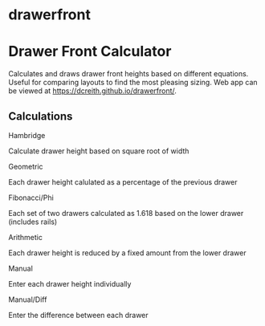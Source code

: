 # drawerfront
<h1>Drawer Front Calculator</h1>

Calculates and draws drawer front heights based on different equations. Useful for comparing layouts to find the most pleasing sizing. Web app can be viewed at https://dcreith.github.io/drawerfront/.

<h2>Calculations</h2>

Hambridge

Calculate drawer height based on square root of width

Geometric

Each drawer height calulated as a percentage of the previous drawer

Fibonacci/Phi

Each set of two drawers calculated as 1.618 based on the lower drawer (includes rails)

Arithmetic

Each drawer height is reduced by a fixed amount from the lower drawer

Manual

Enter each drawer height individually

Manual/Diff

Enter the difference between each drawer

